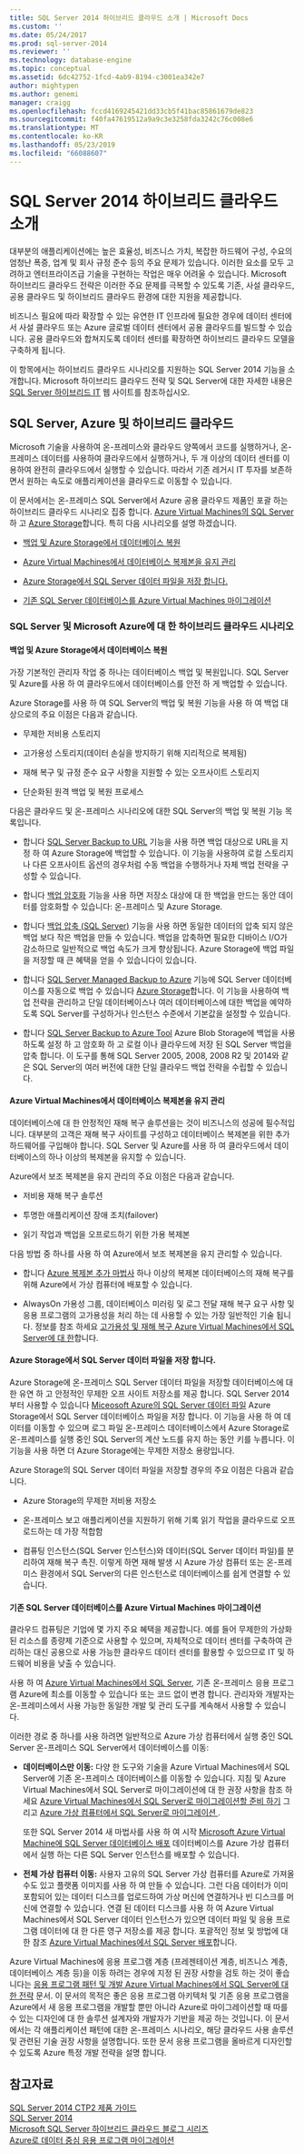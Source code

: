 ```yaml
---
title: SQL Server 2014 하이브리드 클라우드 소개 | Microsoft Docs
ms.custom: ''
ms.date: 05/24/2017
ms.prod: sql-server-2014
ms.reviewer: ''
ms.technology: database-engine
ms.topic: conceptual
ms.assetid: 6dc42752-1fcd-4ab9-8194-c3001ea342e7
author: mightypen
ms.author: genemi
manager: craigg
ms.openlocfilehash: fccd4169245421dd33cb5f41bac85861679de823
ms.sourcegitcommit: f40fa47619512a9a9c3e3258fda3242c76c008e6
ms.translationtype: MT
ms.contentlocale: ko-KR
ms.lasthandoff: 05/23/2019
ms.locfileid: "66088607"
---
```

# <a name="introduction-to-sql-server-2014-hybrid-cloud"></a>SQL Server 2014 하이브리드 클라우드 소개
 대부분의 애플리케이션에는 높은 효율성, 비즈니스 가치, 복잡한 하드웨어 구성, 수요의 엄청난 폭증, 업계 및 회사 규정 준수 등의 주요 문제가 있습니다. 이러한 요소를 모두 고려하고 엔터프라이즈급 기술을 구현하는 작업은 매우 어려울 수 있습니다. Microsoft 하이브리드 클라우드 전략은 이러한 주요 문제를 극복할 수 있도록 기존, 사설 클라우드, 공용 클라우드 및 하이브리드 클라우드 환경에 대한 지원을 제공합니다. 
 
 비즈니스 필요에 따라 확장할 수 있는 유연한 IT 인프라에 필요한 경우에 데이터 센터에서 사설 클라우드 또는 Azure 글로벌 데이터 센터에서 공용 클라우드를 빌드할 수 있습니다. 공용 클라우드와 합쳐지도록 데이터 센터를 확장하면 하이브리드 클라우드 모델을 구축하게 됩니다. 
 
 이 항목에서는 하이브리드 클라우드 시나리오를 지원하는 SQL Server 2014 기능을 소개합니다. Microsoft 하이브리드 클라우드 전략 및 SQL Server에 대한 자세한 내용은 [SQL Server 하이브리드 IT](https://www.microsoft.com/sqlserver/solutions-technologies/hybrid-It.aspx) 웹 사이트를 참조하십시오. 
 
## <a name="sql-server-azure-and-hybrid-cloud"></a>SQL Server, Azure 및 하이브리드 클라우드 
 Microsoft 기술을 사용하여 온-프레미스와 클라우드 양쪽에서 코드를 실행하거나, 온-프레미스 데이터를 사용하여 클라우드에서 실행하거나, 두 개 이상의 데이터 센터를 이용하여 완전히 클라우드에서 실행할 수 있습니다. 따라서 기존 레거시 IT 투자를 보존하면서 원하는 속도로 애플리케이션을 클라우드로 이동할 수 있습니다. 
 
 이 문서에서는 온-프레미스 SQL Server에서 Azure 공용 클라우드 제품인 포괄 하는 하이브리드 클라우드 시나리오 집중 합니다. [Azure Virtual Machines의 SQL Server](https://msdn.microsoft.com/library/azure/jj823132.aspx) 하 고 [Azure Storage](http://www.azure.com/documentation/services/storage/)합니다. 특히 다음 시나리오를 설명 하겠습니다. 
 
-  [백업 및 Azure Storage에서 데이터베이스 복원](../../2014/getting-started/introduction-to-sql-server-2014-hybrid-cloud.md#backup) 
 
-  [Azure Virtual Machines에서 데이터베이스 복제본을 유지 관리](../../2014/getting-started/introduction-to-sql-server-2014-hybrid-cloud.md#replica) 
 
-  [Azure Storage에서 SQL Server 데이터 파일을 저장 합니다.](../../2014/getting-started/introduction-to-sql-server-2014-hybrid-cloud.md#store) 
 
-  [기존 SQL Server 데이터베이스를 Azure Virtual Machines 마이그레이션](../../2014/getting-started/introduction-to-sql-server-2014-hybrid-cloud.md#migrate) 
 
### <a name="hybrid-cloud-scenarios-for-sql-server-and-microsoft-azure"></a>SQL Server 및 Microsoft Azure에 대 한 하이브리드 클라우드 시나리오 
 
#### <a name="backup"></a> 백업 및 Azure Storage에서 데이터베이스 복원 
 가장 기본적인 관리자 작업 중 하나는 데이터베이스 백업 및 복원입니다. SQL Server 및 Azure를 사용 하 여 클라우드에서 데이터베이스를 안전 하 게 백업할 수 있습니다. 
 
 Azure Storage를 사용 하 여 SQL Server의 백업 및 복원 기능을 사용 하 여 백업 대상으로의 주요 이점은 다음과 같습니다. 
 
-  무제한 저비용 스토리지 
 
-  고가용성 스토리지(데이터 손실을 방지하기 위해 지리적으로 복제됨) 
 
-  재해 복구 및 규정 준수 요구 사항을 지원할 수 있는 오프사이트 스토리지 
 
-  단순화된 원격 백업 및 복원 프로세스 
 
 다음은 클라우드 및 온-프레미스 시나리오에 대한 SQL Server의 백업 및 복원 기능 목록입니다. 
 
-  합니다 [SQL Server Backup to URL](../relational-databases/backup-restore/sql-server-backup-to-url.md) 기능을 사용 하면 백업 대상으로 URL을 지정 하 여 Azure Storage에 백업할 수 있습니다. 이 기능을 사용하여 로컬 스토리지나 다른 오프사이트 옵션의 경우처럼 수동 백업을 수행하거나 자체 백업 전략을 구성할 수 있습니다. 
 
-  합니다 [백업 암호화](../relational-databases/backup-restore/backup-encryption.md) 기능을 사용 하면 저장소 대상에 대 한 백업을 만드는 동안 데이터를 암호화할 수 있습니다: 온-프레미스 및 Azure Storage. 
 
-  합니다 [백업 압축 (SQL Server)](../relational-databases/backup-restore/backup-compression-sql-server.md) 기능을 사용 하면 동일한 데이터의 압축 되지 않은 백업 보다 작은 백업을 만들 수 있습니다. 백업을 압축하면 필요한 디바이스 I/O가 감소하므로 일반적으로 백업 속도가 크게 향상됩니다. Azure Storage에 백업 파일을 저장할 때 큰 혜택을 얻을 수 있습니다이 있습니다. 
 
-  합니다 [SQL Server Managed Backup to Azure](https://msdn.microsoft.com/library/dn606152(v=sql.120).aspx) 기능에 SQL Server 데이터베이스를 자동으로 백업 수 있습니다 [Azure Storage](http://www.azure.com/documentation/services/storage/)합니다. 이 기능을 사용하여 백업 전략을 관리하고 단일 데이터베이스나 여러 데이터베이스에 대한 백업을 예약하도록 SQL Server를 구성하거나 인스턴스 수준에서 기본값을 설정할 수 있습니다. 
 
-  합니다 [SQL Server Backup to Azure Tool](https://www.microsoft.com/download/details.aspx?id=40740) Azure Blob Storage에 백업을 사용 하도록 설정 하 고 암호화 하 고 로컬 이나 클라우드에 저장 된 SQL Server 백업을 압축 합니다. 이 도구를 통해 SQL Server 2005, 2008, 2008 R2 및 2014와 같은 SQL Server의 여러 버전에 대한 단일 클라우드 백업 전략을 수립할 수 있습니다. 
 
#### <a name="replica"></a> Azure Virtual Machines에서 데이터베이스 복제본을 유지 관리 
 데이터베이스에 대 한 안정적인 재해 복구 솔루션을는 것이 비즈니스의 성공에 필수적입니다. 대부분의 고객은 재해 복구 사이트를 구성하고 데이터베이스 복제본을 위한 추가 하드웨어를 구입해야 합니다. SQL Server 및 Azure를 사용 하 여 클라우드에서 데이터베이스의 하나 이상의 복제본을 유지할 수 있습니다. 
 
 Azure에서 보조 복제본을 유지 관리의 주요 이점은 다음과 같습니다. 
 
-  저비용 재해 복구 솔루션 
 
-  투명한 애플리케이션 장애 조치(failover) 
 
-  읽기 작업과 백업을 오프로드하기 위한 가용 복제본 
 
 다음 방법 중 하나를 사용 하 여 Azure에서 보조 복제본을 유지 관리할 수 있습니다. 
 
-  합니다 [Azure 복제본 추가 마법사](https://msdn.microsoft.com/library/dn463980\(v=sql.120\).aspx) 하나 이상의 복제본 데이터베이스의 재해 복구를 위해 Azure에서 가상 컴퓨터에 배포할 수 있습니다. 
 
-  AlwaysOn 가용성 그룹, 데이터베이스 미러링 및 로그 전달 재해 복구 요구 사항 및 응용 프로그램의 고가용성을 처리 하는 데 사용할 수 있는 가장 일반적인 기술 됩니다. 정보를 참조 하세요 [고가용성 및 재해 복구 Azure Virtual Machines에서 SQL Server에 대 한](https://msdn.microsoft.com/library/azure/jj870962.aspx)합니다. 
 
#### <a name="store"></a> Azure Storage에서 SQL Server 데이터 파일을 저장 합니다. 
 Azure Storage에 온-프레미스 SQL Server 데이터 파일을 저장할 데이터베이스에 대 한 유연 하 고 안정적인 무제한 오프 사이트 저장소를 제공 합니다. SQL Server 2014부터 사용할 수 있습니다 [Miceosoft Azure의 SQL Server 데이터 파일](https://docs.microsoft.com/sql/relational-databases/databases/sql-server-data-files-in-microsoft-azure) Azure Storage에서 SQL Server 데이터베이스 파일을 저장 합니다. 이 기능을 사용 하 여 데이터를 이동할 수 있으며 로그 파일 온-프레미스 데이터베이스에서 Azure Storage로 온-프레미스를 실행 중인 SQL Server의 계산 노드를 유지 하는 동안 키를 누릅니다. 이 기능을 사용 하면 더 Azure Storage에는 무제한 저장소 용량입니다. 
 
 Azure Storage의 SQL Server 데이터 파일을 저장할 경우의 주요 이점은 다음과 같습니다. 
 
-  Azure Storage의 무제한 저비용 저장소 
 
-  온-프레미스 보고 애플리케이션을 지원하기 위해 기록 읽기 작업을 클라우드로 오프로드하는 데 가장 적합함 
 
-  컴퓨팅 인스턴스(SQL Server 인스턴스)와 데이터(SQL Server 데이터 파일)를 분리하여 재해 복구 촉진. 이렇게 하면 재해 발생 시 Azure 가상 컴퓨터 또는 온-프레미스 환경에서 SQL Server의 다른 인스턴스로 데이터베이스를 쉽게 연결할 수 있습니다. 
 
#### <a name="migrate"></a> 기존 SQL Server 데이터베이스를 Azure Virtual Machines 마이그레이션 
 클라우드 컴퓨팅은 기업에 몇 가지 주요 혜택을 제공합니다. 예를 들어 무제한의 가상화된 리소스를 종량제 기준으로 사용할 수 있으며, 자체적으로 데이터 센터를 구축하여 관리하는 대신 공용으로 사용 가능한 클라우드 데이터 센터를 활용할 수 있으므로 IT 및 하드웨어 비용을 낮출 수 있습니다. 
 
 사용 하 여 [Azure Virtual Machines에서 SQL Server](https://msdn.microsoft.com/library/azure/jj823132.aspx), 기존 온-프레미스 응용 프로그램 Azure에 최소를 이동할 수 있습니다 또는 코드 없이 변경 합니다. 관리자와 개발자는 온-프레미스에서 사용 가능한 동일한 개발 및 관리 도구를 계속해서 사용할 수 있습니다. 
 
 이러한 경로 중 하나를 사용 하려면 일반적으로 Azure 가상 컴퓨터에서 실행 중인 SQL Server 온-프레미스 SQL Server에서 데이터베이스를 이동: 
 
-  **데이터베이스만 이동:** 다양 한 도구와 기술을 Azure Virtual Machines에서 SQL Server에 기존 온-프레미스 데이터베이스를 이동할 수 있습니다. 지침 및 Azure Virtual Machines에서 SQL Server로 마이그레이션에 대 한 권장 사항을 참조 하세요 [Azure Virtual Machines에서 SQL Server로 마이그레이션할 준비 하기](https://msdn.microsoft.com/library/dn133142.aspx) 그리고 [Azure 가상 컴퓨터에서 SQL Server로 마이그레이션 ](https://msdn.microsoft.com/library/jj156165.aspx). 
 
   또한 SQL Server 2014 새 마법사를 사용 하 여 시작 [Microsoft Azure Virtual Machine에 SQL Server 데이터베이스 배포](../relational-databases/databases/deploy-a-sql-server-database-to-a-microsoft-azure-virtual-machine.md) 데이터베이스를 Azure 가상 컴퓨터에서 실행 하는 다른 SQL Server 인스턴스를 배포할 수 있습니다. 
 
-  **전체 가상 컴퓨터 이동:** 사용자 고유의 SQL Server 가상 컴퓨터를 Azure로 가져올 수도 있고 플랫폼 이미지를 사용 하 여 만들 수 있습니다. 그런 다음 데이터가 이미 포함되어 있는 데이터 디스크를 업로드하여 가상 머신에 연결하거나 빈 디스크를 머신에 연결할 수 있습니다. 연결 된 데이터 디스크를 사용 하 여 Azure Virtual Machines에서 SQL Server 데이터 인스턴스가 있으면 데이터 파일 및 응용 프로그램 데이터에 대 한 다른 영구 저장소를 제공 합니다. 포괄적인 정보 및 방법에 대 한 참조 [Azure Virtual Machines에서 SQL Server 배포](https://msdn.microsoft.com/library/dn133141.aspx)합니다. 
 
 Azure Virtual Machines에 응용 프로그램 계층 (프레젠테이션 계층, 비즈니스 계층, 데이터베이스 계층 등)을 이동 하려는 경우에 지정 된 권장 사항을 검토 하는 것이 좋습니다는 [응용 프로그램 패턴 및 개발 Azure Virtual Machines에서 SQL Server에 대 한 전략](https://msdn.microsoft.com/library/dn574746.aspx) 문서. 이 문서의 목적은 좋은 응용 프로그램 아키텍처 및 기존 응용 프로그램을 Azure에서 새 응용 프로그램을 개발할 뿐만 아니라 Azure로 마이그레이션할 때 따를 수 있는 디자인에 대 한 솔루션 설계자와 개발자가 기반을 제공 하는 것입니다. 이 문서에서는 각 애플리케이션 패턴에 대한 온-프레미스 시나리오, 해당 클라우드 사용 솔루션 및 관련된 기술 권장 사항을 설명합니다. 또한 문서 응용 프로그램을 올바르게 디자인할 수 있도록 Azure 특정 개발 전략을 설명 합니다. 
 
## <a name="see-also"></a>참고자료 
 [SQL Server 2014 CTP2 제품 가이드](https://www.microsoft.com/download/details.aspx?id=39269)  
 [SQL Server 2014](https://www.microsoft.com/sqlserver/sql-server-2014.aspx)  
 [Microsoft SQL Server 하이브리드 클라우드 블로그 시리즈](https://azure.microsoft.com/blog/microsoft-sql-server-hybrid-cloud-blog-series/)  
 [Azure로 데이터 중심 응용 프로그램 마이그레이션](https://azure.microsoft.com/blog/cloud-services-series-migrating-data-centric-applications-to-windows-azure/) 
 
 
